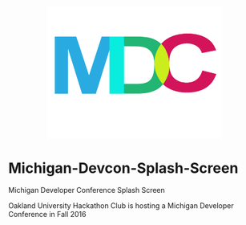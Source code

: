 
<p align="center">
  <img src="https://github.com/arpan23/Michigan-Devcon-Splash-Screen/blob/master/devcon.png" width="350"/>
</p>

# Michigan-Devcon-Splash-Screen

Michigan Developer Conference Splash Screen

Oakland University Hackathon Club is hosting a Michigan Developer Conference in Fall 2016
